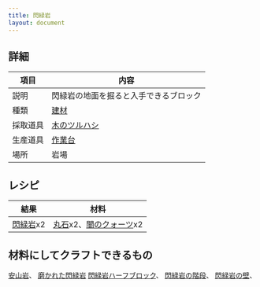 ```yaml
---
title: 閃緑岩
layout: document
---
```

## 詳細

|項目|内容|
|---|---|
|説明|閃緑岩の地面を掘ると入手できるブロック|
|種類|[建材](建材)|
|採取道具|[木のツルハシ](木のツルハシ)|
|生産道具|[作業台](作業台)|
|場所|岩場|

## レシピ

|結果|材料|
|---|---|
|[閃緑岩](閃緑岩)x2|[丸石](丸石)x2、[闇のクォーツ](闇のクォーツ)x2|

## 材料にしてクラフトできるもの

[安山岩](安山岩)、
[磨かれた閃緑岩](磨かれた閃緑岩)
[閃緑岩ハーフブロック](閃緑岩ハーフブロック)、
[閃緑岩の階段](閃緑岩の階段)、
[閃緑岩の壁](閃緑岩の壁)、
